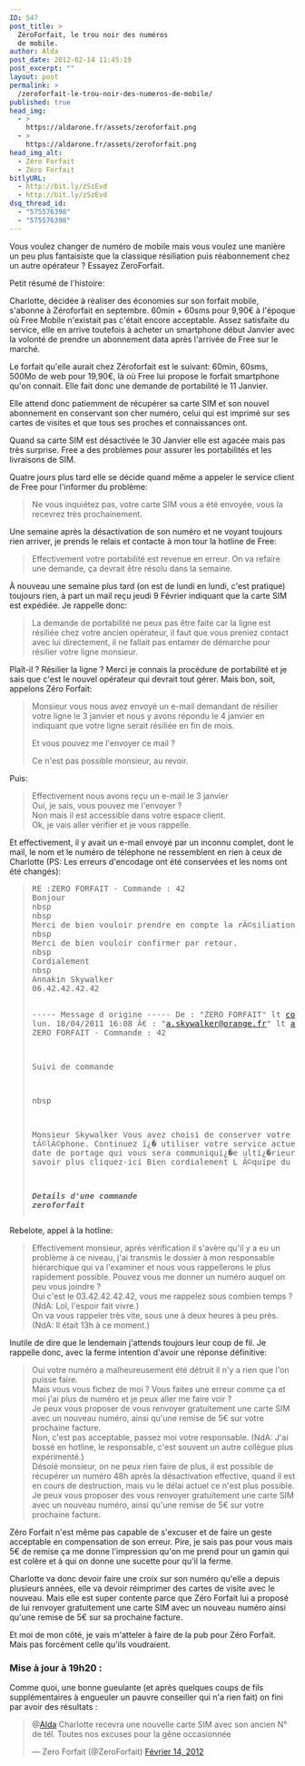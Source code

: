 ```yaml
---
ID: 547
post_title: >
  ZéroForfait, le trou noir des numéros
  de mobile.
author: Alda
post_date: 2012-02-14 11:45:19
post_excerpt: ""
layout: post
permalink: >
  /zeroforfait-le-trou-noir-des-numeros-de-mobile/
published: true
head_img:
  - >
    https://aldarone.fr/assets/zeroforfait.png
  - >
    https://aldarone.fr/assets/zeroforfait.png
head_img_alt:
  - Zéro Forfait
  - Zéro Forfait
bitlyURL:
  - http://bit.ly/zSzEvd
  - http://bit.ly/zSzEvd
dsq_thread_id:
  - "575576398"
  - "575576398"
---
```

Vous voulez changer de numéro de mobile mais vous voulez une manière un peu plus fantaisiste que la classique résiliation puis réabonnement chez un autre opérateur ? Essayez ZeroForfait.

Petit résumé de l'histoire:

Charlotte, décidée à réaliser des économies sur son forfait mobile, s'abonne à Zéroforfait en septembre. 60min + 60sms pour 9,90€ à l'époque où Free Mobile n'existait pas c'était encore acceptable. Assez satisfaite du service, elle en arrive toutefois à acheter un smartphone début Janvier avec la volonté de prendre un abonnement data après l'arrivée de Free sur le marché.

Le forfait qu'elle aurait chez Zéroforfait est le suivant:  60min, 60sms, 500Mo de web pour 19,90€, là où Free lui propose le forfait smartphone qu'on connait. Elle fait donc une demande de portabilité le 11 Janvier.

Elle attend donc patiemment de récupérer sa carte SIM et son nouvel abonnement en conservant son cher numéro, celui qui est imprimé sur ses cartes de visites et que tous ses proches et connaissances ont.

Quand sa carte SIM est désactivée le 30 Janvier elle est agacée mais pas très surprise. Free a des problèmes pour assurer les portabilités et les livraisons de SIM.

Quatre jours plus tard elle se décide quand même a appeler le service client de Free pour l'informer du problème: 
<blockquote>Ne vous inquiétez pas, votre carte SIM vous a été envoyée, vous la recevrez très prochainement.</blockquote>

Une semaine après la désactivation de son numéro et ne voyant toujours rien arriver, je prends le relais et contacte à mon tour la hotline de Free:
<blockquote>Effectivement votre portabilité est revenue en erreur. On va refaire une demande, ça devrait être résolu dans la semaine.</blockquote>

À nouveau une semaine plus tard (on est de lundi en lundi, c'est pratique) toujours rien, à part un mail reçu jeudi 9 Février indiquant que la carte SIM est expédiée. Je rappelle donc:
<blockquote>La demande de portabilité ne peux pas être faite car la ligne est résiliée chez votre ancien opérateur, il faut que vous preniez contact avec lui directement, il ne fallait pas entamer de démarche pour résilier votre ligne monsieur.</blockquote>

Plaît-il ? Résilier la ligne ? Merci je connais la procédure de portabilité et je sais que c'est le nouvel opérateur qui devrait tout gérer. Mais bon, soit, appelons Zéro Forfait:

<blockquote><p>Monsieur vous nous avez envoyé un e-mail demandant de résilier votre ligne le 3 janvier et nous y avons répondu le 4 janvier en indiquant que votre ligne serait résiliée en fin de mois.</p>
<p>Et vous pouvez me l'envoyer ce mail ?</p>
<p>Ce n'est pas possible monsieur, au revoir.</p></blockquote>

Puis:
<blockquote><p>Effectivement nous avons reçu un e-mail le 3 janvier<br />
Oui, je sais, vous pouvez me l'envoyer ?<br />
Non mais il est accessible dans votre espace client.<br />
Ok, je vais aller vérifier et je vous rappelle.</p></blockquote>

Et effectivement, il y avait un e-mail envoyé par un inconnu complet, dont le mail, le nom et le numéro de téléphone ne ressemblent en rien à ceux de Charlotte (PS: Les erreurs d'encodage ont été conservées et les noms ont été changés):
<blockquote><pre>RE :ZERO FORFAIT - Commande : 42
Bonjour
nbsp
nbsp
Merci de bien vouloir prendre en compte la rÃ©siliation du contrat dont le dÃ©tail figure ci dessous et ce dÃ¨s Ã� prÃ©sent.
nbsp
Merci de bien vouloir confirmer par retour.
nbsp
Cordialement
nbsp
Annakin Skywalker
06.42.42.42.42

----- Message d origine -----
De : "ZERO FORFAIT" lt contact@zeroforfait.fr gt
Date lun. 18/04/2011 16:08
Ã€ : "a.skywalker@orange.fr" lt a.skywalker@orange.fr gt
Objet : ZERO FORFAIT - Commande : 42






Suivi de commande

nbsp






Monsieur Skywalker
Vous avez choisi de conserver votre numÃ©ro de tÃ©lÃ©phone.
Continuez ï¿� utiliser votre service actuel jusqu ï¿� la date de portage qui vous sera communiquï¿�e ultï¿�rieurement.
Pour en savoir plus cliquez-ici
Bien cordialement
L Ã©quipe du ZERO FORFAIT.

***Details d'une commande zeroforfait***</pre></blockquote>

Rebelote, appel à la hotline:
<blockquote><p>Effectivement monsieur, après vérification il s'avère qu'il y a eu un problème à ce niveau, j'ai transmis le dossier à mon responsable hiérarchique qui va l'examiner et nous vous rappellerons le plus rapidement possible. Pouvez vous me donner un numéro auquel on peu vous joindre ?<br />
Oui c'est le 03.42.42.42.42, vous me rappelez sous combien temps ? (NdA: Lol, l'espoir fait vivre.)<br />
On va vous rappeler très vite, sous une à deux heures à peu près. (NdA: Il était 13h à ce moment.)</p></blockquote>

Inutile de dire que le lendemain j'attends toujours leur coup de fil. Je rappelle donc, avec la ferme intention d'avoir une réponse définitive:
<blockquote><p>Oui votre numéro a malheureusement été détruit il n'y a rien que l'on puisse faire.<br />
Mais vous vous fichez de moi ? Vous faites une erreur comme ça et moi j'ai plus de numéro et je peux aller me faire voir ?<br />
Je peux vous proposer de vous renvoyer gratuitement une carte SIM avec un nouveau numéro, ainsi qu'une remise de 5€ sur votre prochaine facture.<br />
Non, c'est pas acceptable, passez moi votre responsable. (NdA: J'ai bossé en hotline, le responsable, c'est souvent un autre collègue plus expérimenté.)<br />
Désolé monsieur, on ne peux rien faire de plus, il est possible de récupérer un numéro 48h après la désactivation effective, quand il est en cours de destruction, mais vu le délai actuel ce n'est plus possible. Je peux vous proposer des vous renvoyer gratuitement une carte SIM avec un nouveau numéro, ainsi qu'une remise de 5€ sur votre prochaine facture.</p></blockquote>

Zéro Forfait n'est même pas capable de s'excuser et de faire un geste acceptable en compensation de son erreur. Pire, je sais pas pour vous mais 5€ de remise ça me donne l'impression qu'on me prend pour un gamin qui est colère et à qui on donne une sucette pour qu'il la ferme.

Charlotte va donc devoir faire une croix sur son numéro qu'elle a depuis plusieurs années, elle va devoir réimprimer des cartes de visite avec le nouveau. Mais elle est super contente parce que Zéro Forfait lui a proposé de lui renvoyer gratuitement une carte SIM avec un nouveau numéro ainsi qu'une remise de 5€ sur sa prochaine facture.

Et moi de mon côté, je vais m'atteler à faire de la pub pour Zéro Forfait. Mais pas forcément celle qu'ils voudraient.

<h3>Mise à jour à 19h20 :</h3>
Comme quoi, une bonne gueulante (et après quelques coups de fils supplémentaires à engueuler un pauvre conseiller qui n'a rien fait) on fini par avoir des résultats :

<blockquote class="twitter-tweet tw-align-center" lang="fr"><p>@<a href="https://twitter.com/Alda">Alda</a> Charlotte recevra une nouvelle carte SIM avec son ancien N° de tél. Toutes nos excuses pour la gêne occasionnée</p>&mdash; Zero Forfait (@ZeroForfait) <a href="https://twitter.com/ZeroForfait/status/169486245288869889">Février 14, 2012</a></p></blockquote>